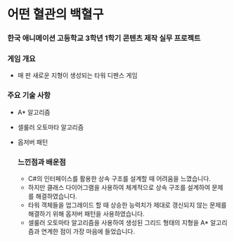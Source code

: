 # 어떤 혈관의 백혈구

### 한국 애니메이션 고등학교 3학년 1학기 콘텐츠 제작 실무 프로젝트

### 게임 개요
+ 매 판 새로운 지형이 생성되는 타워 디펜스 게임

### 주요 기술 사항

+ A* 알고리즘
+ 셀룰러 오토마타 알고리즘
+ 옵저버 패턴

  ### 느낀점과 배운점
  + C#의 인터페이스를 활용한 상속 구조를 설계할 때 어려움을 느꼈습니다.
  + 하지만 클래스 다이어그램을 사용하여 체계적으로 상속 구조를 설계하여 문제를 해결하였습니다.
  + 타워 객체들을 업그레이드 할 때 상승한 능력치가 제대로 갱신되지 않는 문제를 해결하기 위해 옵저버 패턴을 사용하였습니다.
  + 셀룰러 오토마타 알고리즘을 사용하여 생성된 그리드 형태의 지형을 A* 알고리즘과 연계한 점이 가장 마음에 들었습니다.
